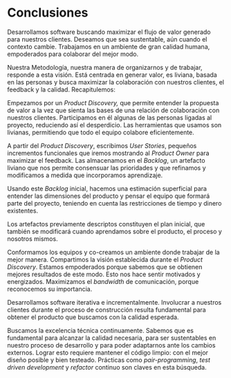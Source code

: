 # Conclusiones

Desarrollamos software buscando maximizar el flujo de valor generado para nuestros clientes. Deseamos que sea sustentable, aún cuando el contexto cambie. Trabajamos en un ambiente de gran calidad humana, empoderados para colaborar del mejor modo.

Nuestra Metodología, nuestra manera de organizarnos y de trabajar, responde a esta visión. Está centrada en generar valor, es liviana, basada en las personas y busca maximizar la colaboración con nuestros clientes, el feedback y la calidad. Recapitulemos:

Empezamos por un *Product Discovery,* que permite entender la propuesta de valor a la vez que sienta las bases de una relación de colaboración con nuestros clientes. Participamos en él algunas de las personas ligadas al proyecto, reduciendo así el desperdicio. Las herramientas que usamos son livianas, permitiendo que todo el equipo colabore eficientemente.

A partir del *Product Discovery*, escribimos *User Stories*, pequeños incrementos funcionales que iremos mostrando al *Product Owner* para maximizar el feedback. Las almacenamos en el *Backlog*, un artefacto liviano que nos permite consensuar las prioridades y que refinamos y modificamos a medida que incorporamos aprendizaje. 

Usando este *Backlog* inicial, hacemos una estimación superficial para entender las dimensiones del producto y pensar el equipo que formará parte del proyecto, teniendo en cuenta las restricciones de tiempo y dinero existentes.

Los artefactos previamente descriptos constituyen el plan inicial, que también se modificará cuando aprendamos sobre el producto, el proceso y nosotros mismos. 

Conformamos los equipos y co-creamos un ambiente donde trabajar de la mejor manera. Compartimos la visión establecida durante el *Product Discovery*. Estamos empoderados porque sabemos que se obtienen mejores resultados de este modo. Esto nos hace sentir motivados y energizados. Maximizamos el *bandwidth* de comunicación, porque reconocemos su importancia.

Desarrollamos software iterativa e incrementalmente. Involucrar a nuestros clientes durante el proceso de construcción resulta fundamental para obtener el producto que buscamos con la calidad esperada.

Buscamos la excelencia técnica continuamente. Sabemos que es fundamental para alcanzar la calidad necesaria, para ser sustentables en nuestro proceso de desarrollo y para poder adaptarnos ante los cambios externos. Lograr esto requiere mantener el código limpio: con el mejor diseño posible y bien testeado. Prácticas como *pair-programming*, *test driven development* y *refactor* continuo son claves en esta búsqueda. 